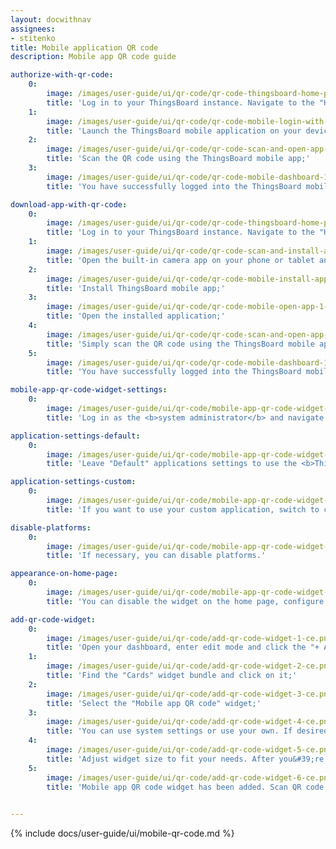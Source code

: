 ```yaml
---
layout: docwithnav
assignees:
- stitenko
title: Mobile application QR code
description: Mobile app QR code guide

authorize-with-qr-code:
    0:
        image: /images/user-guide/ui/qr-code/qr-code-thingsboard-home-page-1-ce.png
        title: 'Log in to your ThingsBoard instance. Navigate to the "Home" page and in the bottom right corner, you will find the QR code for connecting the mobile app;'
    1:
        image: /images/user-guide/ui/qr-code/qr-code-mobile-login-with-qr-1-ce.png
        title: 'Launch the ThingsBoard mobile application on your device, and use the QR code scanning feature. Make sure you have the latest version of the app installed to use this feature;'
    2:
        image: /images/user-guide/ui/qr-code/qr-code-scan-and-open-app-ce.png
        title: 'Scan the QR code using the ThingsBoard mobile app;'
    3:
        image: /images/user-guide/ui/qr-code/qr-code-mobile-dashboard-1-ce.png
        title: 'You have successfully logged into the ThingsBoard mobile app with your account.'

download-app-with-qr-code:
    0:
        image: /images/user-guide/ui/qr-code/qr-code-thingsboard-home-page-1-ce.png
        title: 'Log in to your ThingsBoard instance. Navigate to the "Home" page and in the bottom right corner, you will find the QR code for connecting the mobile app;'
    1:
        image: /images/user-guide/ui/qr-code/qr-code-scan-and-install-app-ce.png
        title: 'Open the built-in camera app on your phone or tablet and point it at the QR code. The phone will automatically scan the code and show the link button. Click this button to open the link to the ThingsBoard mobile app (Google Play or App Store);'
    2:
        image: /images/user-guide/ui/qr-code/qr-code-mobile-install-app-ce.png
        title: 'Install ThingsBoard mobile app;'
    3:
        image: /images/user-guide/ui/qr-code/qr-code-mobile-open-app-1-ce.png
        title: 'Open the installed application;'
    4:
        image: /images/user-guide/ui/qr-code/qr-code-scan-and-open-app-ce.png
        title: 'Simply scan the QR code using the ThingsBoard mobile app. You will automatically authorize into the app, without the need to manually enter your credentials;'
    5:
        image: /images/user-guide/ui/qr-code/qr-code-mobile-dashboard-1-ce.png
        title: 'You have successfully logged into the ThingsBoard mobile app with your account.'

mobile-app-qr-code-widget-settings:
    0:
        image: /images/user-guide/ui/qr-code/mobile-app-qr-code-widget-settings-1-ce.png
        title: 'Log in as the <b>system administrator</b> and navigate to the "Mobile app" tab on the "Settings" page. Here you will see two settings blocks: "Applications" and "Appearance on Home page";'

application-settings-default:
    0:
        image: /images/user-guide/ui/qr-code/mobile-app-qr-code-widget-settings-2-ce.png
        title: 'Leave "Default" applications settings to use the <b>ThingsBoard Live</b> mobile application.'

application-settings-custom:
    0:
        image: /images/user-guide/ui/qr-code/mobile-app-qr-code-widget-settings-3-ce.png
        title: 'If you want to use your custom application, switch to custom settings. Here, you should fill in the required application credentials for Android and iOS apps.'

disable-platforms:
    0:
        image: /images/user-guide/ui/qr-code/mobile-app-qr-code-widget-settings-4-ce.png
        title: 'If necessary, you can disable platforms.'

appearance-on-home-page:
    0:
        image: /images/user-guide/ui/qr-code/mobile-app-qr-code-widget-settings-5-ce.png
        title: 'You can disable the widget on the home page, configure badges (or turn them off altogether), and update the QR code label.'

add-qr-code-widget:
    0:
        image: /images/user-guide/ui/qr-code/add-qr-code-widget-1-ce.png
        title: 'Open your dashboard, enter edit mode and click the "+ Add widget" icon at the top of the screen;'
    1:
        image: /images/user-guide/ui/qr-code/add-qr-code-widget-2-ce.png
        title: 'Find the "Cards" widget bundle and click on it;'
    2:
        image: /images/user-guide/ui/qr-code/add-qr-code-widget-3-ce.png
        title: 'Select the "Mobile app QR code" widget;'
    3:
        image: /images/user-guide/ui/qr-code/add-qr-code-widget-4-ce.png
        title: 'You can use system settings or use your own. If desired, you can disable unnecessary platforms, configure badges (or turn them off altogether), and update the QR code label. Click "Add".'
    4:
        image: /images/user-guide/ui/qr-code/add-qr-code-widget-5-ce.png
        title: 'Adjust widget size to fit your needs. After you&#39;re done tweaking, click "Save" to save the dashboard;'
    5:
        image: /images/user-guide/ui/qr-code/add-qr-code-widget-6-ce.png
        title: 'Mobile app QR code widget has been added. Scan QR code with your mobile and check you are redirected to the specified application.'
  

---
```


{% include docs/user-guide/ui/mobile-qr-code.md %}